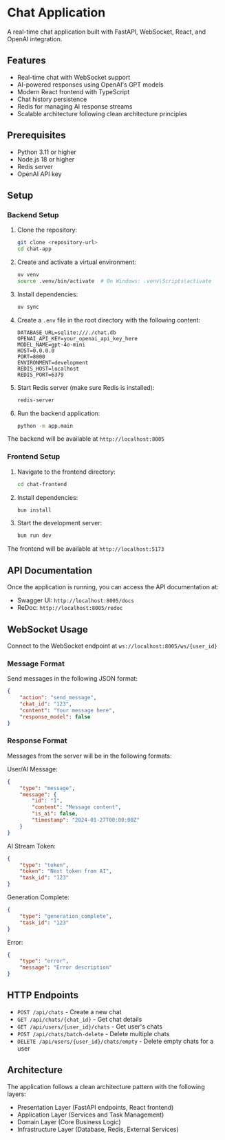 # Chat Application

A real-time chat application built with FastAPI, WebSocket, React, and OpenAI integration.

## Features

- Real-time chat with WebSocket support
- AI-powered responses using OpenAI's GPT models
- Modern React frontend with TypeScript
- Chat history persistence
- Redis for managing AI response streams
- Scalable architecture following clean architecture principles

## Prerequisites

- Python 3.11 or higher
- Node.js 18 or higher
- Redis server
- OpenAI API key

## Setup

### Backend Setup

1. Clone the repository:

    ```bash
    git clone <repository-url>
    cd chat-app
    ```

2. Create and activate a virtual environment:

    ```bash
    uv venv
    source .venv/bin/activate  # On Windows: .venv\Scripts\activate
    ```

3. Install dependencies:

    ```bash
    uv sync
    ```

4. Create a `.env` file in the root directory with the following content:

    ```env
    DATABASE_URL=sqlite:///./chat.db
    OPENAI_API_KEY=your_openai_api_key_here
    MODEL_NAME=gpt-4o-mini
    HOST=0.0.0.0
    PORT=8000
    ENVIRONMENT=development
    REDIS_HOST=localhost
    REDIS_PORT=6379
    ```

5. Start Redis server (make sure Redis is installed):

    ```bash
    redis-server
    ```

6. Run the backend application:

    ```bash
    python -m app.main
    ```

The backend will be available at `http://localhost:8005`

### Frontend Setup

1. Navigate to the frontend directory:

    ```bash
    cd chat-frontend
    ```

2. Install dependencies:

    ```bash
    bun install
    ```

3. Start the development server:

    ```bash
    bun run dev
    ```

The frontend will be available at `http://localhost:5173`

## API Documentation

Once the application is running, you can access the API documentation at:

- Swagger UI: `http://localhost:8005/docs`
- ReDoc: `http://localhost:8005/redoc`

## WebSocket Usage

Connect to the WebSocket endpoint at `ws://localhost:8005/ws/{user_id}`

### Message Format

Send messages in the following JSON format:

```json
{
    "action": "send_message",
    "chat_id": "123",
    "content": "Your message here",
    "response_model": false
}
```

### Response Format

Messages from the server will be in the following formats:

User/AI Message:

```json
{
    "type": "message",
    "message": {
        "id": "1",
        "content": "Message content",
        "is_ai": false,
        "timestamp": "2024-01-27T00:00:00Z"
    }
}
```

AI Stream Token:

```json
{
    "type": "token",
    "token": "Next token from AI",
    "task_id": "123"
}
```

Generation Complete:

```json
{
    "type": "generation_complete",
    "task_id": "123"
}
```

Error:

```json
{
    "type": "error",
    "message": "Error description"
}
```

## HTTP Endpoints

- `POST /api/chats` - Create a new chat
- `GET /api/chats/{chat_id}` - Get chat details
- `GET /api/users/{user_id}/chats` - Get user's chats
- `POST /api/chats/batch-delete` - Delete multiple chats
- `DELETE /api/users/{user_id}/chats/empty` - Delete empty chats for a user

## Architecture

The application follows a clean architecture pattern with the following layers:

- Presentation Layer (FastAPI endpoints, React frontend)
- Application Layer (Services and Task Management)
- Domain Layer (Core Business Logic)
- Infrastructure Layer (Database, Redis, External Services)
